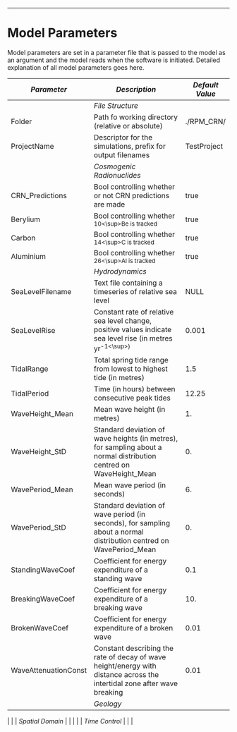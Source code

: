 ---
# Model Parameters
Model parameters are set in a parameter file that is passed to the model as an argument and the model reads when the software is initiated.
Detailed explanation of all model parameters goes here.

| *Parameter* | *Description* | *Default Value* |
| ----------- | ------------- | --------------- |
|   | *File Structure* |  |
| Folder | Path fo working directory (relative or absolute) | ./RPM_CRN/ |
| ProjectName | Descriptor for the simulations, prefix for output filenames | TestProject |
|   | *Cosmogenic Radionuclides* |  |
| CRN_Predictions | Bool controlling whether or not CRN predictions are made | true |
| Berylium | Bool controlling whether <sup>10<\sup>Be is tracked | true |
| Carbon | Bool controlling whether <sup>14<\sup>C is tracked | true |
| Aluminium | Bool controlling whether <sup>26<\sup>Al is tracked | true |
|   | *Hydrodynamics* |  |
| SeaLevelFilename | Text file containing a timeseries of relative sea level | NULL |
| SeaLevelRise | Constant rate of relative sea level change, positive values indicate sea level rise (in metres yr<sup>-1<\sup>) | 0.001 |
| TidalRange | Total spring tide range from lowest to highest tide (in metres) | 1.5 |
| TidalPeriod | Time (in hours) between consecutive peak tides | 12.25 |
| WaveHeight_Mean | Mean wave height (in metres) | 1. |
| WaveHeight_StD | Standard deviation of wave heights (in metres), for sampling about a normal distribution centred on WaveHeight_Mean |  0. |
| WavePeriod_Mean | Mean wave period (in seconds) | 6. |
| WavePeriod_StD | Standard deviation of wave period (in seconds), for sampling about a normal distribution centred on WavePeriod_Mean | 0. |
| StandingWaveCoef | Coefficient for energy expenditure of a standing wave | 0.1 |
| BreakingWaveCoef | Coefficient for energy expenditure of a breaking wave | 10. |
| BrokenWaveCoef | Coefficient for energy expenditure of a broken wave | 0.01 |
| WaveAttenuationConst | Constant describing the rate of decay of wave height/energy with distance across the intertidal zone after wave breaking | 0.01 |
|   | *Geology* |  |
|
|   | *Spatial Domain* |  |
|
|   | *Time Control* |  |
|


